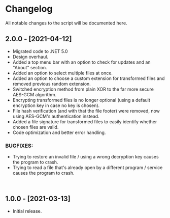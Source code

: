 # Changelog
All notable changes to the script will be documented here.
<br>

## 2.0.0 - [2021-04-12]
* Migrated code to .NET 5.0
* Design overhaul.
* Added a top menu bar with an option to check for updates and an "About" section.
* Added an option to select multiple files at once.
* Added an option to choose a custom extension for transformed files and removed previous random extension.
* Switched encryption method from plain XOR to the far more secure AES-GCM algorithm.
* Encrypting transformed files is no longer optional (using a default encryption key in case no key is chosen).
* File hash verification (and with that the file footer) were removed, now using AES-GCM's authentication instead.
* Added a file signature for transformed files to easily identify whether chosen files are valid.
* Code optimization and better error handling.

### BUGFIXES:
* Trying to restore an invalid file / using a wrong decryption key causes the program to crash.
* Trying to read a file that's already open by a different program / service causes the program to crash.
<br>

## 1.0.0 - [2021-03-13]
* Initial release.

